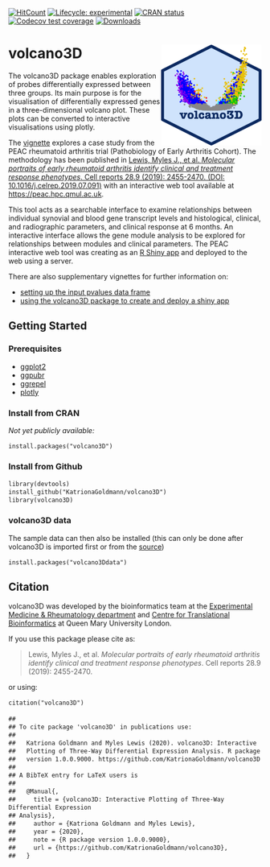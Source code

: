 [![HitCount](http://hits.dwyl.com/KatrionaGoldmann/volcano3D.svg)](http://hits.dwyl.com/KatrionaGoldmann/volcano3D)
[![Lifecycle:
experimental](https://img.shields.io/badge/lifecycle-experimental-orange.svg)](https://www.tidyverse.org/lifecycle/#experimental)
[![CRAN
status](https://www.r-pkg.org/badges/version/volcano3D)](https://cran.r-project.org/package=volcano3D)
[![Codecov test
coverage](https://codecov.io/gh/r-lib/volcano3D/branch/master/graph/badge.svg)](https://codecov.io/gh/r-lib/volcano3D?branch=master)
[![Downloads](https://cranlogs.r-pkg.org/badges/volcano3D?color=blue)](https://cran.rstudio.com/package=volcano3D)

volcano3D <img src="logo.png" align="right" alt="" width="200" />
=================================================================

The volcano3D package enables exploration of probes differentially
expressed between three groups. Its main purpose is for the
visualisation of differentially expressed genes in a three-dimensional
volcano plot. These plots can be converted to interactive visualisations
using plotly.

The
[vignette](https://katrionagoldmann.github.io/volcano3D/articles/Vignette.html)
explores a case study from the PEAC rheumatoid arthritis trial
(Pathobiology of Early Arthritis Cohort). The methodology has been
published in [Lewis, Myles J., et al. *Molecular portraits of early
rheumatoid arthritis identify clinical and treatment response
phenotypes*. Cell reports 28.9 (2019): 2455-2470. (DOI:
10.1016/j.celrep.2019.07.091)](https://doi.org/10.1016/j.celrep.2019.07.091)
with an interactive web tool available at <https://peac.hpc.qmul.ac.uk>.

This tool acts as a searchable interface to examine relationships
between individual synovial and blood gene transcript levels and
histological, clinical, and radiographic parameters, and clinical
response at 6 months. An interactive interface allows the gene module
analysis to be explored for relationships between modules and clinical
parameters. The PEAC interactive web tool was creating as an [R Shiny
app](https://shiny.rstudio.com) and deployed to the web using a server.

There are also supplementary vignettes for further information on:

-   [setting up the input pvalues data
    frame](https://katrionagoldmann.github.io/volcano3D/articles/pvalues_generator.html)
-   [using the volcano3D package to create and deploy a shiny
    app](https://katrionagoldmann.github.io/volcano3D/articles/shiny_builder.html)

Getting Started
---------------

### Prerequisites

-   [ggplot2](https://cran.r-project.org/web/packages/ggplot2/index.html)
-   [ggpubr](https://cran.r-project.org/web/packages/ggpubr/index.html)
-   [ggrepel](https://cran.r-project.org/web/packages/ggrepel/index.html)
-   [plotly](https://cran.r-project.org/web/packages/plotly/index.html)

### Install from CRAN

*Not yet publicly available:*

    install.packages("volcano3D")

### Install from Github

    library(devtools)
    install_github("KatrionaGoldmann/volcano3D")
    library(volcano3D)

### volcano3D data

The sample data can then also be installed (this can only be done after
volcano3D is imported first or from the
[source](https://github.com/KatrionaGoldmann/volcano3Ddata))

    install.packages("volcano3Ddata")

Citation
--------

volcano3D was developed by the bioinformatics team at the [Experimental
Medicine & Rheumatology department](https://www.qmul.ac.uk/whri/emr/)
and [Centre for Translational
Bioinformatics](https://www.qmul.ac.uk/c4tb/) at Queen Mary University
London.

If you use this package please cite as:

> Lewis, Myles J., et al. *Molecular portraits of early rheumatoid
> arthritis identify clinical and treatment response phenotypes*. Cell
> reports 28.9 (2019): 2455-2470.

or using:

    citation("volcano3D")

    ## 
    ## To cite package 'volcano3D' in publications use:
    ## 
    ##   Katriona Goldmann and Myles Lewis (2020). volcano3D: Interactive
    ##   Plotting of Three-Way Differential Expression Analysis. R package
    ##   version 1.0.0.9000. https://github.com/KatrionaGoldmann/volcano3D
    ## 
    ## A BibTeX entry for LaTeX users is
    ## 
    ##   @Manual{,
    ##     title = {volcano3D: Interactive Plotting of Three-Way Differential Expression
    ## Analysis},
    ##     author = {Katriona Goldmann and Myles Lewis},
    ##     year = {2020},
    ##     note = {R package version 1.0.0.9000},
    ##     url = {https://github.com/KatrionaGoldmann/volcano3D},
    ##   }
